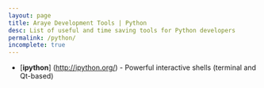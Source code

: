 ```yaml
---
layout: page
title: Araye Development Tools | Python
desc: List of useful and time saving tools for Python developers
permalink: /python/
incomplete: true
---
```


*   [**ipython**] (http://ipython.org/) - Powerful interactive shells (terminal and Qt-based)

